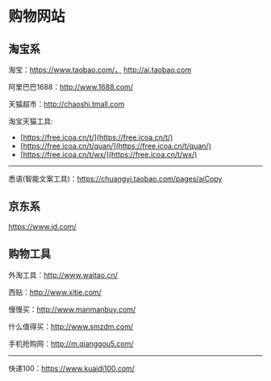 # 购物网站

## 淘宝系

淘宝：https://www.taobao.com/， http://ai.taobao.com

阿里巴巴1688：http://www.1688.com/

天猫超市：http://chaoshi.tmall.com


淘宝天猫工具:

* [https://free.icoa.cn/t/](https://free.icoa.cn/t/)
* [https://free.icoa.cn/t/quan/](https://free.icoa.cn/t/quan/)
* [https://free.icoa.cn/t/wx/](https://free.icoa.cn/t/wx/)

----

悉语(智能文案工具)：https://chuangyi.taobao.com/pages/aiCopy

## 京东系

https://www.jd.com/


## 购物工具

外淘工具：http://www.waitao.cn/

西贴：http://www.xitie.com/

慢慢买：http://www.manmanbuy.com/

什么值得买：http://www.smzdm.com/

手机抢购网：http://m.qianggou5.com/

---

快递100：https://www.kuaidi100.com/